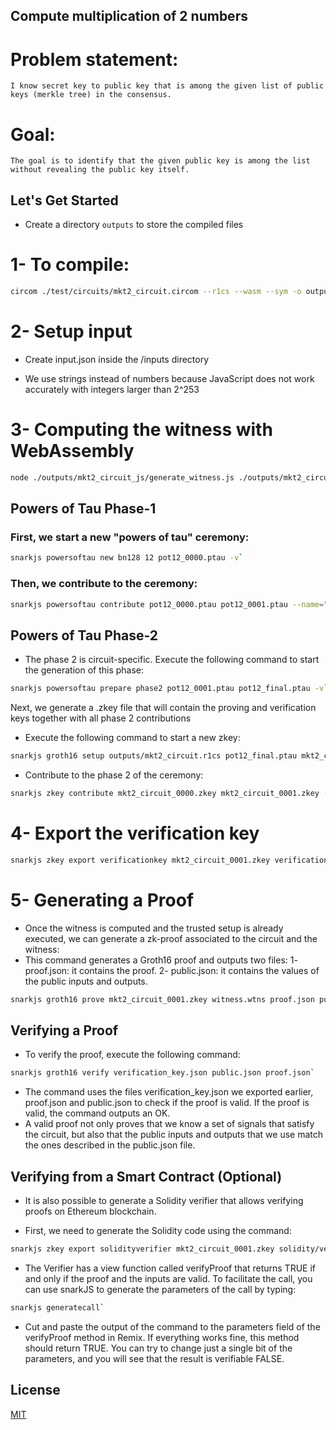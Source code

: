 ## Compute multiplication of 2 numbers

# Problem statement:
`I know secret key to public key that is among the given list of public keys (merkle tree) in the consensus.`

# Goal:
`The goal is to identify that the given public key is among the list without revealing the public key itself.`

## Let's Get Started
- Create a directory `outputs` to store the compiled files

# 1- To compile:
```bash
circom ./test/circuits/mkt2_circuit.circom --r1cs --wasm --sym -o outputs`
```

# 2- Setup input

- Create input.json inside the /inputs directory 

- We use strings instead of numbers because JavaScript does not work accurately with integers larger than 2^253

# 3- Computing the witness with WebAssembly

```bash
node ./outputs/mkt2_circuit_js/generate_witness.js ./outputs/mkt2_circuit_js/mkt2_circuit.wasm inputs/input.json witness.wtns`
```

## Powers of Tau Phase-1

### First, we start a new "powers of tau" ceremony:

```bash
snarkjs powersoftau new bn128 12 pot12_0000.ptau -v`
```

### Then, we contribute to the ceremony:

```bash
snarkjs powersoftau contribute pot12_0000.ptau pot12_0001.ptau --name="First contribution" -v`
```

## Powers of Tau Phase-2

- The phase 2 is circuit-specific. Execute the following command to start the generation of this phase:

```bash
snarkjs powersoftau prepare phase2 pot12_0001.ptau pot12_final.ptau -v`
```

Next, we generate a .zkey file that will contain the proving and verification keys together with all phase 2 contributions

- Execute the following command to start a new zkey:
```bash
snarkjs groth16 setup outputs/mkt2_circuit.r1cs pot12_final.ptau mkt2_circuit_0000.zkey`
```

- Contribute to the phase 2 of the ceremony:
```bash
snarkjs zkey contribute mkt2_circuit_0000.zkey mkt2_circuit_0001.zkey --name="1st Contributor Name" -v`
```

# 4- Export the verification key

```bash
snarkjs zkey export verificationkey mkt2_circuit_0001.zkey verification_key.json`
```

# 5- Generating a Proof

- Once the witness is computed and the trusted setup is already executed, we can generate a zk-proof associated to the circuit and the witness:
- This command generates a Groth16 proof and outputs two files:
  1- proof.json: it contains the proof.
  2- public.json: it contains the values of the public inputs and outputs.

```bash
snarkjs groth16 prove mkt2_circuit_0001.zkey witness.wtns proof.json public.json`
```

## Verifying a Proof

- To verify the proof, execute the following command:
```bash
snarkjs groth16 verify verification_key.json public.json proof.json`
```

- The command uses the files verification_key.json we exported earlier, proof.json and public.json to check if the proof is valid. If the proof is valid, the command outputs an OK.
- A valid proof not only proves that we know a set of signals that satisfy the circuit, but also that the public inputs and outputs that we use match the ones described in the public.json file.

## Verifying from a Smart Contract (Optional)

- It is also possible to generate a Solidity verifier that allows verifying proofs on Ethereum blockchain.

- First, we need to generate the Solidity code using the command:
```bash
snarkjs zkey export solidityverifier mkt2_circuit_0001.zkey solidity/verifier.sol`
```

- The Verifier has a view function called verifyProof that returns TRUE if and only if the proof and the inputs are valid. To facilitate the call, you can use snarkJS to generate the parameters of the call by typing:

```bash
snarkjs generatecall`
```

- Cut and paste the output of the command to the parameters field of the verifyProof method in Remix. If everything works fine, this method should return TRUE. You can try to change just a single bit of the parameters, and you will see that the result is verifiable FALSE.

## License

[MIT](https://choosealicense.com/licenses/mit/)